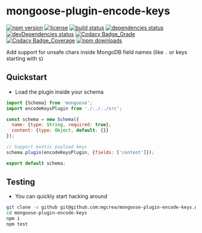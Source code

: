 # mongoose-plugin-encode-keys

[![npm version](https://img.shields.io/npm/v/mongoose-plugin-encode-keys.svg)](https://www.npmjs.com/package/mongoose-plugin-encode-keys)
[![license](https://img.shields.io/github/license/mgcrea/mongoose-plugin-encode-keys.svg?style=flat)](https://tldrlegal.com/license/mit-license) [![build status](http://img.shields.io/travis/mgcrea/mongoose-plugin-encode-keys/master.svg?style=flat)](http://travis-ci.org/mgcrea/mongoose-plugin-encode-keys) [![dependencies status](https://img.shields.io/david/mgcrea/mongoose-plugin-encode-keys.svg?style=flat)](https://david-dm.org/mgcrea/mongoose-plugin-encode-keys) [![devDependencies status](https://img.shields.io/david/dev/mgcrea/mongoose-plugin-encode-keys.svg?style=flat)](https://david-dm.org/mgcrea/mongoose-plugin-encode-keys#info=devDependencies) [![Codacy Badge_Grade](https://api.codacy.com/project/badge/Grade/99844d4bed38450f9ec9e03650d19954)](https://www.codacy.com/app/olivier_5/mongoose-plugin-encode-keys?utm_source=github.com&amp;utm_medium=referral&amp;utm_content=mgcrea/mongoose-plugin-encode-keys&amp;utm_campaign=Badge_Grade) [![Codacy Badge_Coverage](https://api.codacy.com/project/badge/Coverage/99844d4bed38450f9ec9e03650d19954)](https://www.codacy.com/app/olivier_5/mongoose-plugin-encode-keys?utm_source=github.com&utm_medium=referral&utm_content=mgcrea/mongoose-plugin-encode-keys&utm_campaign=Badge_Coverage)
[![npm downloads](https://img.shields.io/npm/dm/mongoose-plugin-encode-keys.svg)](https://www.npmjs.com/package/mongoose-plugin-encode-keys)

Add support for unsafe chars inside MongoDB field names (like `.` or keys starting with `$`)

## Quickstart

- Load the plugin inside your schema

```js
import {Schema} from 'mongoose';
import encodeKeysPlugin from './../../src';

const schema = new Schema({
  name: {type: String, required: true},
  content: {type: Object, default: {}}
});

// Support exotic payload keys
schema.plugin(encodeKeysPlugin, {fields: ['content']});

export default schema;
```

## Testing

- You can quickly start hacking around

```bash
git clone -o github git@github.com:mgcrea/mongoose-plugin-encode-keys.git
cd mongoose-plugin-encode-keys
npm i
npm test
```
